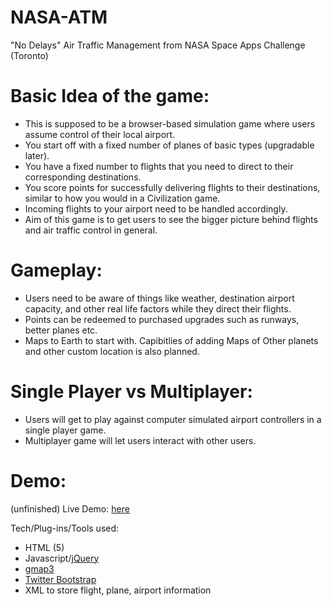 NASA-ATM
========

"No Delays" Air Traffic Management from NASA Space Apps Challenge (Toronto)

Basic Idea of the game:
=======================
- This is supposed to be a browser-based simulation game where users assume control of their local airport. 
- You start off with a fixed number of planes of basic types (upgradable later).
- You have a fixed number to flights that you need to direct to their corresponding destinations. 
- You score points for successfully delivering flights to their destinations, similar to how you would in a Civilization game.
- Incoming flights to your airport need to be handled accordingly.
- Aim of this game is to get users to see the bigger picture behind flights and air traffic control in general.

Gameplay:
=========
- Users need to be aware of things like weather, destination airport capacity, and other real life factors while they direct their flights.
- Points can be redeemed to purchased upgrades such as runways, better planes etc.
- Maps to Earth to start with. Capibitlies of adding Maps of Other planets and other custom location is also planned.

Single Player vs Multiplayer:
=============================

- Users will get to play against computer simulated airport controllers in a single player game.
- Multiplayer game will let users interact with other users.

Demo:
=====

(unfinished) Live Demo: [here](http://sshakeel.ca/projects/NASA-ATM/)

Tech/Plug-ins/Tools used:
- HTML (5)
- Javascript/[jQuery](http://jquery.com/)
- [gmap3](http://gmap3.net/en/)
- [Twitter Bootstrap](http://twitter.github.io/bootstrap/)
- XML to store flight, plane, airport information
